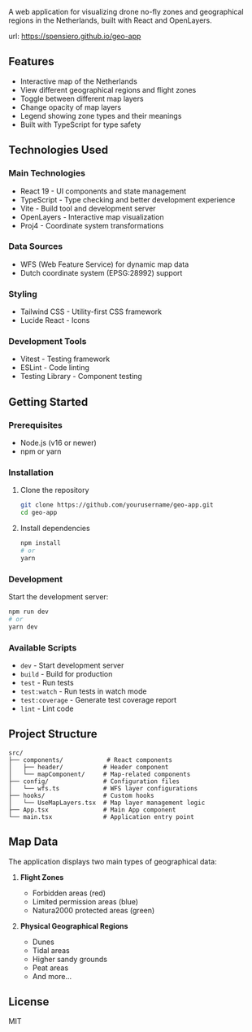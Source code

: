  A web application for visualizing drone no-fly zones and geographical regions in the Netherlands, built with React and OpenLayers.

 url: https://spensiero.github.io/geo-app

## Features

- Interactive map of the Netherlands
- View different geographical regions and flight zones
- Toggle between different map layers
- Change opacity of map layers
- Legend showing zone types and their meanings
- Built with TypeScript for type safety

## Technologies Used

### Main Technologies
- React 19 - UI components and state management
- TypeScript - Type checking and better development experience
- Vite - Build tool and development server
- OpenLayers - Interactive map visualization
- Proj4 - Coordinate system transformations

### Data Sources
- WFS (Web Feature Service) for dynamic map data
- Dutch coordinate system (EPSG:28992) support

### Styling
- Tailwind CSS - Utility-first CSS framework
- Lucide React - Icons

### Development Tools
- Vitest - Testing framework
- ESLint - Code linting
- Testing Library - Component testing

## Getting Started

### Prerequisites
- Node.js (v16 or newer)
- npm or yarn

### Installation

1. Clone the repository
   ```bash
   git clone https://github.com/yourusername/geo-app.git
   cd geo-app
   ```

2. Install dependencies
   ```bash
   npm install
   # or
   yarn
   ```

### Development

Start the development server:
```bash
npm run dev
# or
yarn dev
```

### Available Scripts

- `dev` - Start development server
- `build` - Build for production
- `test` - Run tests
- `test:watch` - Run tests in watch mode
- `test:coverage` - Generate test coverage report
- `lint` - Lint code

## Project Structure

```
src/
├── components/            # React components
│   ├── header/           # Header component
│   └── mapComponent/     # Map-related components
├── config/               # Configuration files
│   └── wfs.ts            # WFS layer configurations
├── hooks/                # Custom hooks
│   └── UseMapLayers.tsx  # Map layer management logic
├── App.tsx               # Main App component
└── main.tsx              # Application entry point
```

## Map Data

The application displays two main types of geographical data:

1. **Flight Zones**
   - Forbidden areas (red)
   - Limited permission areas (blue)
   - Natura2000 protected areas (green)

2. **Physical Geographical Regions**
   - Dunes
   - Tidal areas
   - Higher sandy grounds
   - Peat areas
   - And more...

## License

MIT
